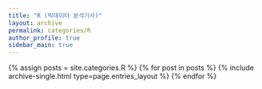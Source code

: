 ```yaml
---
title: "R (빅데이터 분석기사)"
layout: archive
permalink: categories/R
author_profile: true
sidebar_main: true
---
```



{% assign posts = site.categories.R %}
{% for post in posts %} {% include archive-single.html type=page.entries_layout %} {% endfor %}
